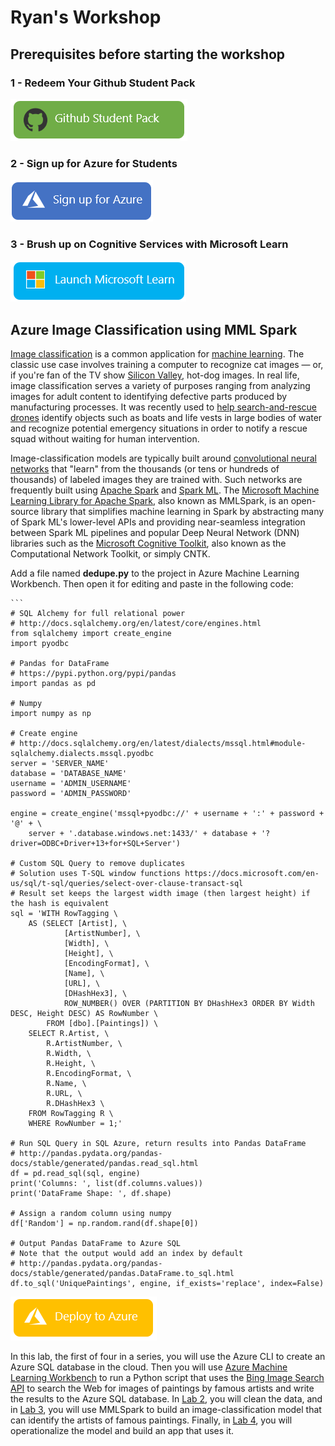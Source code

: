 # Ryan's Workshop

## Prerequisites before starting the workshop

### 1 - Redeem Your Github Student Pack
[![Github Student Pack](https://github.com/rmendenhall1985/SummitDemo/blob/main/Images/GithubStudentPack.PNG)](https://education.github.com/pack)

### 2 - Sign up for Azure for Students

[![Signup for Azure](https://github.com/rmendenhall1985/SummitDemo/blob/main/Images/SignUpForAzure.PNG?raw=true)](https://signup.azure.com/studentverification?offerType=1&correlationId=04A696E101FA66F83EE999D0002667D9)

### 3 - Brush up on Cognitive Services with Microsoft Learn

[![Launch Microsoft Learn](https://github.com/rmendenhall1985/SummitDemo/blob/main/Images/LaunchMSLearn.PNG)](https://docs.microsoft.com/en-us/learn/modules/classify-images-custom-vision/1-introduction/)

## Azure Image Classification using MML Spark

[Image classification](https://en.wikipedia.org/wiki/Contextual_image_classification) is a common application for [machine learning](https://en.wikipedia.org/wiki/Machine_learning). The classic use case involves training a computer to recognize cat images — or, if you're fan of the TV show [Silicon Valley](https://www.hbo.com/silicon-valley), hot-dog images. In real life, image classification serves a variety of purposes ranging from analyzing images for adult content to identifying defective parts produced by manufacturing processes. It was recently used to [help search-and-rescue drones](https://blogs.technet.microsoft.com/canitpro/2017/05/10/teaching-drones-to-aid-search-and-rescue-efforts-via-cognitive-services/) identify objects such as boats and life vests in large bodies of water and recognize potential emergency situations in order to notify a rescue squad without waiting for human intervention.

Image-classification models are typically built around [convolutional neural networks](https://en.wikipedia.org/wiki/Convolutional_neural_network) that "learn" from the thousands (or tens or hundreds of thousands) of labeled images they are trained with. Such networks are frequently built using [Apache Spark](https://spark.apache.org/) and [Spark ML](http://spark.apache.org/docs/latest/ml-guide.html). The [Microsoft Machine Learning Library for Apache Spark](https://github.com/Azure/mmlspark), also known as MMLSpark, is an open-source library that simplifies machine learning in Spark by abstracting many of Spark ML's lower-level APIs and providing near-seamless integration between Spark ML pipelines and popular Deep Neural Network (DNN) libraries such as the [Microsoft Cognitive Toolkit](https://www.microsoft.com/en-us/research/product/cognitive-toolkit/), also known as the Computational Network Toolkit, or simply CNTK.

Add a file named **dedupe.py** to the project in Azure Machine Learning Workbench. Then open it for editing and paste in the following code:

	```
	# SQL Alchemy for full relational power
	# http://docs.sqlalchemy.org/en/latest/core/engines.html
	from sqlalchemy import create_engine
	import pyodbc 
	
	# Pandas for DataFrame
	# https://pypi.python.org/pypi/pandas
	import pandas as pd
	
	# Numpy
	import numpy as np
	
	# Create engine
	# http://docs.sqlalchemy.org/en/latest/dialects/mssql.html#module-sqlalchemy.dialects.mssql.pyodbc
	server = 'SERVER_NAME'
	database = 'DATABASE_NAME'
	username = 'ADMIN_USERNAME'
	password = 'ADMIN_PASSWORD'
	
	engine = create_engine('mssql+pyodbc://' + username + ':' + password + '@' + \
	    server + '.database.windows.net:1433/' + database + '?driver=ODBC+Driver+13+for+SQL+Server')
	
	# Custom SQL Query to remove duplicates
	# Solution uses T-SQL window functions https://docs.microsoft.com/en-us/sql/t-sql/queries/select-over-clause-transact-sql
	# Result set keeps the largest width image (then largest height) if the hash is equivalent
	sql = 'WITH RowTagging \
	    AS (SELECT [Artist], \
	            [ArtistNumber], \
	            [Width], \
	            [Height], \
	            [EncodingFormat], \
	            [Name], \
	            [URL], \
	            [DHashHex3], \
	            ROW_NUMBER() OVER (PARTITION BY DHashHex3 ORDER BY Width DESC, Height DESC) AS RowNumber \
	        FROM [dbo].[Paintings]) \
	    SELECT R.Artist, \
	        R.ArtistNumber, \
	        R.Width, \
	        R.Height, \
	        R.EncodingFormat, \
	        R.Name, \
	        R.URL, \
	        R.DHashHex3 \
	    FROM RowTagging R \
	    WHERE RowNumber = 1;'
	
	# Run SQL Query in SQL Azure, return results into Pandas DataFrame
	# http://pandas.pydata.org/pandas-docs/stable/generated/pandas.read_sql.html
	df = pd.read_sql(sql, engine)
	print('Columns: ', list(df.columns.values))
	print('DataFrame Shape: ', df.shape)
	
	# Assign a random column using numpy
	df['Random'] = np.random.rand(df.shape[0])
	
	# Output Pandas DataFrame to Azure SQL
	# Note that the output would add an index by default
	# http://pandas.pydata.org/pandas-docs/stable/generated/pandas.DataFrame.to_sql.html
	df.to_sql('UniquePaintings', engine, if_exists='replace', index=False)

[![Deploy to Azure](https://github.com/rmendenhall1985/SummitDemo/blob/main/Images/DeploytoAzure.PNG)](https://portal.azure.com/#create/Microsoft.Template/uri/https%3A%2F%2Fraw.githubusercontent.com%2FAzure%2Fazure-quickstart-templates%2Fmaster%2F101-storage-account-create%2Fazuredeploy.json)

In this lab, the first of four in a series, you will use the Azure CLI to create an Azure SQL database in the cloud. Then you will use [Azure Machine Learning Workbench](https://docs.microsoft.com/en-us/azure/machine-learning/preview/quickstart-installation) to run a Python script that uses the [Bing Image Search API](https://azure.microsoft.com/services/cognitive-services/bing-image-search-api/) to search the Web for images of paintings by famous artists and write the results to the Azure SQL database. In [Lab 2](../2%20-%20Process), you will clean the data, and in [Lab 3](../3%20-%20Predict), you will use MMLSpark to build an image-classification model that can identify the artists of famous paintings. Finally, in [Lab 4](../4%20-%20Visualize), you will operationalize the model and build an app that uses it.
